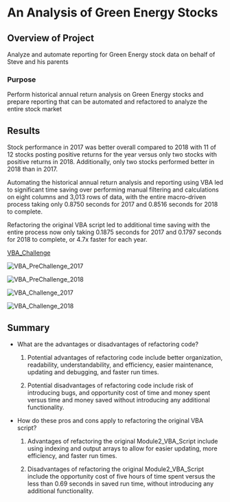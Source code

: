 # An Analysis of Green Energy Stocks

## Overview of Project

Analyze and automate reporting for Green Energy stock data on behalf of Steve and his parents 

### Purpose

Perform historical annual return analysis on Green Energy stocks and prepare reporting that can be automated and refactored to analyze the entire stock market    

## Results

Stock performance in 2017 was better overall compared to 2018 with 11 of 12 stocks posting positive returns for the year versus only two stocks with positive returns in 2018. Additionally, only two stocks performed better in 2018 than in 2017.

Automating the historical annual return analysis and reporting using VBA led to significant time saving over performing manual filtering and calculations on eight columns and 3,013 rows of data, with the entire macro-driven process taking only 0.8750 seconds for 2017 and 0.8516 seconds for 2018 to complete.

Refactoring the original VBA script led to additional time saving with the entire process now only taking 0.1875 seconds for 2017 and 0.1797 seconds for 2018 to complete, or 4.7x faster for each year.

[VBA_Challenge](https://github.com/JemiShieh/stock-analysis/VBA_Challenge.xlsm)

![VBA_PreChallenge_2017](https://github.com/JemiShieh/stock-analysis/Resources/VBA_PreChallenge_2017.png)

![VBA_PreChallenge_2018](https://github.com/JemiShieh/stock-analysis/Resources/VBA_PreChallenge_2018.png)

![VBA_Challenge_2017](https://github.com/JemiShieh/stock-analysis/Resources/VBA_Challenge_2017.png)

![VBA_Challenge_2018](https://github.com/JemiShieh/stock-analysis/Resources/VBA_Challenge_2018.png)

## Summary

* What are the advantages or disadvantages of refactoring code?

  1. Potential advantages of refactoring code include better organization, readability, understandability, and efficiency, easier maintenance, updating and debugging, and faster run times.
 
  2. Potential disadvantages of refactoring code include risk of introducing bugs, and opportunity cost of time and money spent versus time and money saved without introducing any additional functionality.

* How do these pros and cons apply to refactoring the original VBA script?

  1. Advantages of refactoring the original Module2_VBA_Script include using indexing and output arrays to allow for easier updating, more efficiency, and faster run times.

  2. Disadvantages of refactoring the original Module2_VBA_Script include the opportunity cost of five hours of time spent versus the less than 0.69 seconds in saved run time, without introducing any additional functionality.
